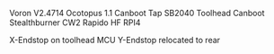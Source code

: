 Voron V2.4714
 Ocotopus 1.1 Canboot
 Tap
 SB2040 Toolhead Canboot
 Stealthburner CW2
 Rapido HF
 RPI4
 
 X-Endstop on toolhead MCU
 Y-Endstop relocated to rear
